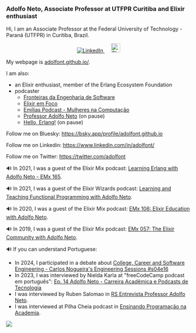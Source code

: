 ### Adolfo Neto, Associate Professor at UTFPR Curitiba and Elixir enthusiast

Hi, I am an Associate Professor at the Federal University of Technology - Paraná (UTFPR) in Curitiba, Brazil.

<p align="center">
  <a href="https://www.linkedin.com/in/adolfont">
    <img src="https://img.shields.io/badge/LinkedIn--_.svg?style=social&logo=linkedin" alt="LinkedIn">
  </a>
  &emsp;
  <a href="https://bsky.app/profile/adolfont.github.io">
        <img width=25 src="https://upload.wikimedia.org/wikipedia/commons/thumb/7/7a/Bluesky_Logo.svg/272px-Bluesky_Logo.svg.png" alt="Bluesky">
  </a>
</p>

My webpage is [adolfont.github.io/](http://adolfont.github.io/).

I am also:
- an Elixir enthusiast, member of the Erlang Ecosystem Foundation
- podcaster
  - [Fronteiras da Engenharia de Software](https://fronteirases.github.io)
  - [Elixir em Foco](http://elixiremfoco.com/)
  - [Emílias Podcast - Mulheres na Computação](https://anchor.fm/emilias-podcast)
  - [Professor Adolfo Neto](https://anchor.fm/adolfont) (on pause)
  - [Hello, Erlang!](https://helloerlang.github.io/) (on pause)

Follow me on Bluesky: https://bsky.app/profile/adolfont.github.io

Follow me on Linkedin: https://www.linkedin.com/in/adolfont/

Follow me on Twitter: https://twitter.com/adolfont



🔊 In 2021, I was a guest of the Elixir Mix podcast: [Learning Erlang with Adolfo Neto - EMx 165](https://topenddevs.com/podcasts/elixir-mix/episodes/learning-erlang-with-adolfo-neto-emx-165).

🔊 In 2021, I was a guest of the Elixir Wizards podcast: [Learning and Teaching Functional Programming with Adolfo Neto](https://smartlogic.io/podcast/elixir-wizards/s7e4-neto/).

🔊 In 2020, I was a guest of the Elixir Mix podcast: [EMx 106: Elixir Education with Adolfo Neto](https://topenddevs.com/podcasts/elixir-mix/episodes/emx-106-elixir-education-with-adolfo-neto).

🔊 In 2019, I was a guest of the Elixir Mix podcast: [EMx 057: The Elixir Community with Adolfo Neto](https://topenddevs.com/podcasts/elixir-mix/episodes/emx-057-the-elixir-community-with-adolfo-neto).




🔊 If you can understand Portuguese:
  - In 2024,  I participated in a debate about [College, Career and Software Engineering - Carlos Nogueira's Engineering Sessions #s04e16](https://www.youtube.com/watch?v=gvNV-y4ACms)
  - In 2023, I was interviewed by Nielda Karla at "freeCodeCamp podcast em português": [Ep. 14 Adolfo Neto - Carreira Acadêmica e Podcasts de Tecnologia](https://www.freecodecamp.org/portuguese/news/podcast-ep14/)
  - I was interviewed by Ruben Salomao in [RS Entrevista Professor Adolfo Neto](https://www.youtube.com/watch?v=enHShUFPWIY).
  - I was interviewed at Pilha Cheia podcast  in [Ensinando Programação na Academia](https://open.spotify.com/episode/4Nvp8huz7inO0O7ogGSJkO).




 

<!--
**adolfont/adolfont** is a ✨ _special_ ✨ repository because its `README.md` (this file) appears on your GitHub profile.

Here are some ideas to get you started:

- 🔭 I’m currently working on ...
- 🌱 I’m currently learning ...
- 👯 I’m looking to collaborate on ...
- 🤔 I’m looking for help with ...
- 💬 Ask me about ...
- 📫 How to reach me: ...
- 😄 Pronouns: ...
- ⚡ Fun fact: ...
-->

![](https://komarev.com/ghpvc/?username=adolfont&label=PROFILE+VIEWS)

